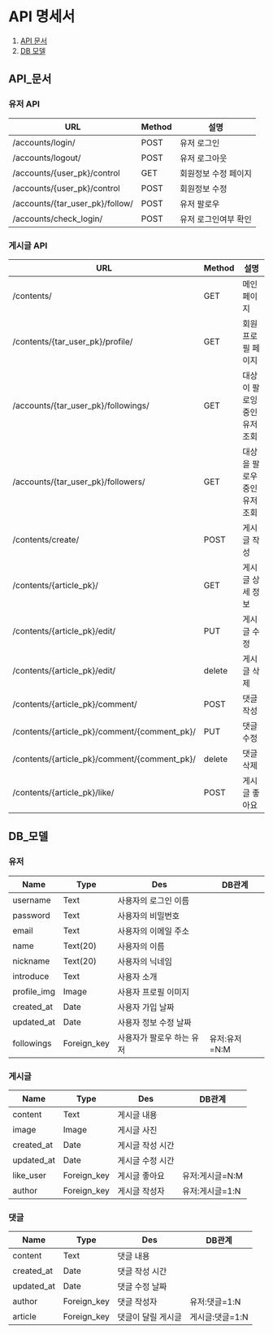 # API 명세서


1. [API 문서](#API_문서)
2. [DB 모델](#DB_모델)

## API_문서 

### 유저 API

|         URL       |Method|설명 |
| ----------------- |------| ---------------------- |
| /accounts/login/   |POST| 유저 로그인  |
| /accounts/logout/   |POST| 유저 로그아웃  |
| /accounts/{user_pk}/control   |GET| 회원정보 수정 페이지  |
| /accounts/{user_pk}/control   |POST| 회원정보 수정  |
| /accounts/{tar_user_pk}/follow/   |POST| 유저 팔로우  |
| /accounts/check_login/   |POST| 유저 로그인여부 확인  |




### 게시글 API

|         URL       |Method|설명 |
| ----------------- |------| ---------------------- |
| /contents/   |GET| 메인 페이지  |
| /contents/{tar_user_pk}/profile/   |GET| 회원 프로필 페이지  |
| /accounts/{tar_user_pk}/followings/   |GET| 대상이 팔로잉 중인 유저 조회  |
| /accounts/{tar_user_pk}/followers/   |GET| 대상을 팔로우 중인 유저 조회  |
| /contents/create/   |POST| 게시글 작성  |
| /contents/{article_pk}/   |GET| 게시글 상세 정보  |
| /contents/{article_pk}/edit/   |PUT| 게시글 수정  |
| /contents/{article_pk}/edit/   |delete| 게시글 삭제  |
| /contents/{article_pk}/comment/   |POST| 댓글 작성  |
| /contents/{article_pk}/comment/{comment_pk}/   |PUT| 댓글 수정  |
| /contents/{article_pk}/comment/{comment_pk}/   |delete| 댓글 삭제  |
| /contents/{article_pk}/like/   |POST| 게시글 좋아요  |








## DB_모델

### 유저

| Name  | Type | Des |DB관계 |
| ------|------ |------|------|
| username     | Text   | 사용자의 로그인 이름        |    |
| password     | Text   | 사용자의 비밀번호       |    |
| email        | Text   | 사용자의 이메일 주소    |    |
| name         | Text(20)   | 사용자의 이름             |    |
| nickname     | Text(20)   | 사용자의 닉네임           |    |
| introduce    | Text   | 사용자 소개           |    |
| profile_img  | Image  | 사용자 프로필 이미지           |    |
| created_at  | Date  | 사용자 가입 날짜           |    |
| updated_at  | Date  | 사용자 정보 수정 날짜           |    |
| followings  | Foreign_key  | 사용자가 팔로우 하는 유저           |유저:유저=N:M    |



### 게시글

| Name  | Type | Des |DB관계 |
| ------|------ |------|------|
| content     | Text   | 게시글 내용     |    |
| image     | Image   | 게시글 사진       |    |
| created_at     | Date   | 게시글 작성 시간  |    |
| updated_at  | Date  | 게시글 수정 시간           |    |
| like_user     | Foreign_key   | 게시글 좋아요  |유저:게시글=N:M|
| author     | Foreign_key   | 게시글 작성자  |유저:게시글=1:N|



### 댓글

| Name  | Type | Des |DB관계 |
| ------|------ |------|------|
| content     | Text   | 댓글 내용     |    |
| created_at     | Date   | 댓글 작성 시간  |    |
| updated_at  | Date  | 댓글 수정 날짜           |    |
| author     | Foreign_key   | 댓글 작성자  |유저:댓글=1:N|
| article     | Foreign_key   | 댓글이 달릴 게시글  |게시글:댓글=1:N|
